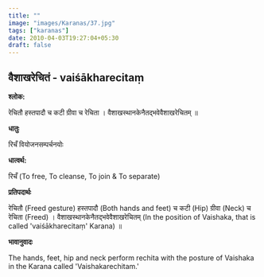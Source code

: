 ```yaml
---
title: ""
image: "images/Karanas/37.jpg"
tags: ["karanas"]
date: 2010-04-03T19:27:04+05:30
draft: false
---
```


## वैशाखरेचितं - vaiśākharecitaṃ

**श्लोक:**

रेचितौ हस्तपादौ च कटी ग्रीवा च रेचिता । वैशाखस्थानकेनैतद्भवेवैशाखरेचितम् ॥

**धातुः**

रिचँ वियोजनसम्पर्चनयोः

**धात्वर्थ:**

रिचँ (To free, To cleanse, To join & To separate)

**प्रतिपदार्थः**

रेचितौ (Freed gesture) हस्तपादौ (Both hands and feet) च कटी (Hip) ग्रीवा (Neck) च रेचिता (Freed) । वैशाखस्थानकेनैतद्भवेवैशाखरेचितम् (In the position of Vaishaka, that is called 'vaiśākharecitaṃ' Karana) ॥

**भावानुवादः**

The hands, feet, hip and neck perform rechita with the posture of Vaishaka in the Karana called 'Vaishakarechitam.'
